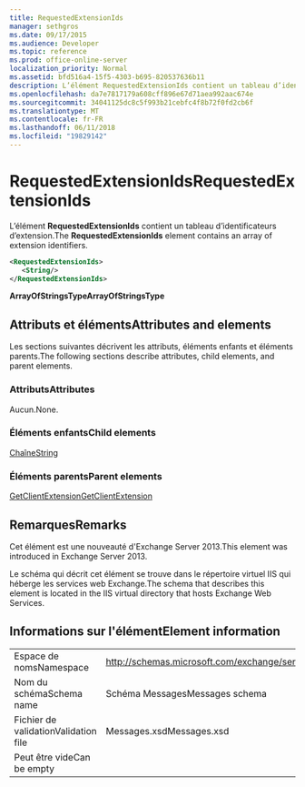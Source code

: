```yaml
---
title: RequestedExtensionIds
manager: sethgros
ms.date: 09/17/2015
ms.audience: Developer
ms.topic: reference
ms.prod: office-online-server
localization_priority: Normal
ms.assetid: bfd516a4-15f5-4303-b695-820537636b11
description: L’élément RequestedExtensionIds contient un tableau d’identificateurs d’extension.
ms.openlocfilehash: da7e7817179a608cff896e67d71aea992aac674e
ms.sourcegitcommit: 34041125dc8c5f993b21cebfc4f8b72f0fd2cb6f
ms.translationtype: MT
ms.contentlocale: fr-FR
ms.lasthandoff: 06/11/2018
ms.locfileid: "19829142"
---
```

# <a name="requestedextensionids"></a><span data-ttu-id="ddfb4-103">RequestedExtensionIds</span><span class="sxs-lookup"><span data-stu-id="ddfb4-103">RequestedExtensionIds</span></span>

<span data-ttu-id="ddfb4-104">L’élément **RequestedExtensionIds** contient un tableau d’identificateurs d’extension.</span><span class="sxs-lookup"><span data-stu-id="ddfb4-104">The **RequestedExtensionIds** element contains an array of extension identifiers.</span></span> 
  
```XML
<RequestedExtensionIds>
   <String/>
</RequestedExtensionIds>
```

 <span data-ttu-id="ddfb4-105">**ArrayOfStringsType**</span><span class="sxs-lookup"><span data-stu-id="ddfb4-105">**ArrayOfStringsType**</span></span>
## <a name="attributes-and-elements"></a><span data-ttu-id="ddfb4-106">Attributs et éléments</span><span class="sxs-lookup"><span data-stu-id="ddfb4-106">Attributes and elements</span></span>

<span data-ttu-id="ddfb4-107">Les sections suivantes décrivent les attributs, éléments enfants et éléments parents.</span><span class="sxs-lookup"><span data-stu-id="ddfb4-107">The following sections describe attributes, child elements, and parent elements.</span></span>
  
### <a name="attributes"></a><span data-ttu-id="ddfb4-108">Attributs</span><span class="sxs-lookup"><span data-stu-id="ddfb4-108">Attributes</span></span>

<span data-ttu-id="ddfb4-109">Aucun.</span><span class="sxs-lookup"><span data-stu-id="ddfb4-109">None.</span></span>
  
### <a name="child-elements"></a><span data-ttu-id="ddfb4-110">Éléments enfants</span><span class="sxs-lookup"><span data-stu-id="ddfb4-110">Child elements</span></span>

[<span data-ttu-id="ddfb4-111">Chaîne</span><span class="sxs-lookup"><span data-stu-id="ddfb4-111">String</span></span>](string.md)
  
### <a name="parent-elements"></a><span data-ttu-id="ddfb4-112">Éléments parents</span><span class="sxs-lookup"><span data-stu-id="ddfb4-112">Parent elements</span></span>

[<span data-ttu-id="ddfb4-113">GetClientExtension</span><span class="sxs-lookup"><span data-stu-id="ddfb4-113">GetClientExtension</span></span>](getclientextension.md)
  
## <a name="remarks"></a><span data-ttu-id="ddfb4-114">Remarques</span><span class="sxs-lookup"><span data-stu-id="ddfb4-114">Remarks</span></span>

<span data-ttu-id="ddfb4-115">Cet élément est une nouveauté d'Exchange Server 2013.</span><span class="sxs-lookup"><span data-stu-id="ddfb4-115">This element was introduced in Exchange Server 2013.</span></span>
  
<span data-ttu-id="ddfb4-116">Le schéma qui décrit cet élément se trouve dans le répertoire virtuel IIS qui héberge les services web Exchange.</span><span class="sxs-lookup"><span data-stu-id="ddfb4-116">The schema that describes this element is located in the IIS virtual directory that hosts Exchange Web Services.</span></span>
  
## <a name="element-information"></a><span data-ttu-id="ddfb4-117">Informations sur l'élément</span><span class="sxs-lookup"><span data-stu-id="ddfb4-117">Element information</span></span>

|||
|:-----|:-----|
|<span data-ttu-id="ddfb4-118">Espace de noms</span><span class="sxs-lookup"><span data-stu-id="ddfb4-118">Namespace</span></span>  <br/> |http://schemas.microsoft.com/exchange/services/2006/messages  <br/> |
|<span data-ttu-id="ddfb4-119">Nom du schéma</span><span class="sxs-lookup"><span data-stu-id="ddfb4-119">Schema name</span></span>  <br/> |<span data-ttu-id="ddfb4-120">Schéma Messages</span><span class="sxs-lookup"><span data-stu-id="ddfb4-120">Messages schema</span></span>  <br/> |
|<span data-ttu-id="ddfb4-121">Fichier de validation</span><span class="sxs-lookup"><span data-stu-id="ddfb4-121">Validation file</span></span>  <br/> |<span data-ttu-id="ddfb4-122">Messages.xsd</span><span class="sxs-lookup"><span data-stu-id="ddfb4-122">Messages.xsd</span></span>  <br/> |
|<span data-ttu-id="ddfb4-123">Peut être vide</span><span class="sxs-lookup"><span data-stu-id="ddfb4-123">Can be empty</span></span>  <br/> ||
   

